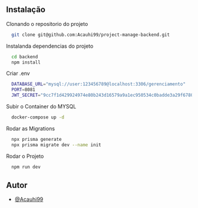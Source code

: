 ## Instalação

Clonando o repositorio do projeto

```bash
  git clone git@github.com:Acauhi99/project-manage-backend.git
```

Instalanda dependencias do projeto

```bash
  cd backend
  npm install
```

Criar .env

```bash
  DATABASE_URL="mysql://user:123456789@localhost:3306/gerenciamento"
  PORT=8081
  JWT_SECRET="9cc7f1d429924974e80b243d16579a9a1ec950534c0badde3a29f678033934b4"
```

Subir o Container do MYSQL

```bash
  docker-compose up -d
```

Rodar as Migrations

```bash
  npx prisma generate
  npx prisma migrate dev --name init
```

Rodar o Projeto

```bash
  npm run dev
```

## Autor

- [@Acauhi99](https://github.com/Acauhi99)
